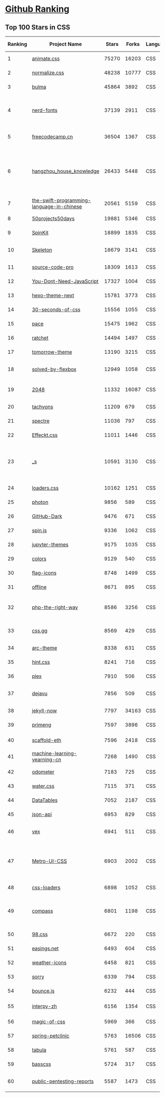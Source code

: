 [Github Ranking](../README.md)
==========

## Top 100 Stars in CSS

| Ranking | Project Name | Stars | Forks | Language | Open Issues | Description | Last Commit |
| ------- | ------------ | ----- | ----- | -------- | ----------- | ----------- | ----------- |
| 1 | [animate.css](https://github.com/animate-css/animate.css) | 75270 | 16203 | CSS | 21 | 🍿 A cross-browser library of CSS animations. As easy to use as an easy thing. | 2022-08-01T20:17:35Z |
| 2 | [normalize.css](https://github.com/necolas/normalize.css) | 48238 | 10777 | CSS | 37 | A modern alternative to CSS resets | 2022-06-11T00:15:12Z |
| 3 | [bulma](https://github.com/jgthms/bulma) | 45864 | 3892 | CSS | 149 | Modern CSS framework based on Flexbox | 2022-08-02T20:20:15Z |
| 4 | [nerd-fonts](https://github.com/ryanoasis/nerd-fonts) | 37139 | 2911 | CSS | 248 | Iconic font aggregator, collection, & patcher. 3,600+ icons, 50+ patched fonts: Hack, Source Code Pro, more. Glyph collections: Font Awesome, Material Design Icons, Octicons, & more | 2022-07-26T16:39:28Z |
| 5 | [freecodecamp.cn](https://github.com/FreeCodeCampChina/freecodecamp.cn) | 36504 | 1367 | CSS | 140 | FCC China open source codebase and curriculum. Learn to code and help nonprofits. | 2021-08-02T08:34:49Z |
| 6 | [hangzhou_house_knowledge](https://github.com/houshanren/hangzhou_house_knowledge) | 26433 | 5448 | CSS | 0 | 2017年买房经历总结出来的买房购房知识分享给大家，希望对大家有所帮助。买房不易，且买且珍惜。Sharing the knowledge of buy an own house that according  to the experience at hangzhou in 2017 to all the people. It's not easy to buy a own house, so I hope that it would be useful to everyone. | 2022-02-28T10:57:30Z |
| 7 | [the-swift-programming-language-in-chinese](https://github.com/SwiftGGTeam/the-swift-programming-language-in-chinese) | 20561 | 5159 | CSS | 7 | 中文版 Apple 官方 Swift 教程《The Swift Programming Language》 | 2022-08-02T15:03:14Z |
| 8 | [50projects50days](https://github.com/bradtraversy/50projects50days) | 19881 | 5346 | CSS | 0 | 50+ mini web projects using HTML, CSS & JS | 2022-08-02T09:16:26Z |
| 9 | [SpinKit](https://github.com/tobiasahlin/SpinKit) | 18899 | 1835 | CSS | 5 | A collection of loading indicators animated with CSS | 2020-08-01T09:04:59Z |
| 10 | [Skeleton](https://github.com/dhg/Skeleton) | 18679 | 3141 | CSS | 74 | Skeleton: A Dead Simple, Responsive Boilerplate for Mobile-Friendly Development | 2022-07-29T11:09:39Z |
| 11 | [source-code-pro](https://github.com/adobe-fonts/source-code-pro) | 18309 | 1613 | CSS | 59 | Monospaced font family for user interface and coding environments | 2022-05-30T15:49:35Z |
| 12 | [You-Dont-Need-JavaScript](https://github.com/you-dont-need/You-Dont-Need-JavaScript) | 17327 | 1004 | CSS | 26 | CSS is powerful, you can do a lot of things without JS. | 2022-07-29T05:43:28Z |
| 13 | [hexo-theme-next](https://github.com/iissnan/hexo-theme-next) | 15781 | 3773 | CSS | 74 | Elegant theme for Hexo.  | 2022-02-24T01:59:52Z |
| 14 | [30-seconds-of-css](https://github.com/30-seconds/30-seconds-of-css) | 15556 | 1055 | CSS | 0 | Short CSS code snippets for all your development needs | 2022-07-31T15:31:39Z |
| 15 | [pace](https://github.com/CodeByZach/pace) | 15475 | 1962 | CSS | 283 | Automatically add a progress bar to your site. | 2022-07-15T15:37:27Z |
| 16 | [ratchet](https://github.com/twbs/ratchet) | 14494 | 1497 | CSS | 202 | Build mobile apps with simple HTML, CSS, and JavaScript components.  | 2021-05-26T13:51:40Z |
| 17 | [tomorrow-theme](https://github.com/chriskempson/tomorrow-theme) | 13190 | 3215 | CSS | 0 | Tomorrow Theme | 2022-07-09T10:34:23Z |
| 18 | [solved-by-flexbox](https://github.com/philipwalton/solved-by-flexbox) | 12949 | 1058 | CSS | 22 | A showcase of problems once hard or impossible to solve with CSS alone, now made trivially easy with Flexbox. | 2022-07-20T02:40:52Z |
| 19 | [2048](https://github.com/gabrielecirulli/2048) | 11332 | 16087 | CSS | 57 | A small clone of 1024 (https://play.google.com/store/apps/details?id=com.veewo.a1024) | 2022-07-25T11:27:39Z |
| 20 | [tachyons](https://github.com/tachyons-css/tachyons) | 11209 | 679 | CSS | 70 | Functional css for humans | 2022-06-12T16:24:24Z |
| 21 | [spectre](https://github.com/picturepan2/spectre) | 11036 | 797 | CSS | 160 | Spectre.css - A Lightweight, Responsive and Modern CSS Framework | 2022-06-05T19:46:13Z |
| 22 | [Effeckt.css](https://github.com/h5bp/Effeckt.css) | 11011 | 1446 | CSS | 0 | This repo is archived. Thanks! | 2019-03-01T16:28:55Z |
| 23 | [_s](https://github.com/Automattic/_s) | 10591 | 3130 | CSS | 42 | Hi. I'm a starter theme called _s, or underscores, if you like. I'm a theme meant for hacking so don't use me as a Parent Theme. Instead try turning me into the next, most awesome, WordPress theme out there. That's what I'm here for. | 2022-05-29T17:17:46Z |
| 24 | [loaders.css](https://github.com/ConnorAtherton/loaders.css) | 10162 | 1251 | CSS | 7 | Delightful, performance-focused pure css loading animations. | 2022-03-15T16:39:14Z |
| 25 | [photon](https://github.com/connors/photon) | 9856 | 589 | CSS | 66 | The fastest way to build beautiful Electron apps using simple HTML and CSS | 2021-02-28T12:18:31Z |
| 26 | [GitHub-Dark](https://github.com/StylishThemes/GitHub-Dark) | 9476 | 671 | CSS | 43 | :octocat: Dark GitHub style | 2022-08-03T02:25:50Z |
| 27 | [spin.js](https://github.com/fgnass/spin.js) | 9336 | 1062 | CSS | 11 | A spinning activity indicator | 2021-09-01T22:19:41Z |
| 28 | [jupyter-themes](https://github.com/dunovank/jupyter-themes) | 9175 | 1035 | CSS | 186 | Custom Jupyter Notebook Themes | 2022-02-03T18:32:35Z |
| 29 | [colors](https://github.com/mrmrs/colors) | 9129 | 540 | CSS | 10 | Smarter defaults for colors on the web. | 2021-08-30T03:55:20Z |
| 30 | [flag-icons](https://github.com/lipis/flag-icons) | 8748 | 1499 | CSS | 7 | :flags: A curated collection of all country flags in SVG — plus the CSS for easier integration | 2022-07-14T15:36:49Z |
| 31 | [offline](https://github.com/HubSpot/offline) | 8671 | 895 | CSS | 102 | Automatically display online/offline indication to your users | 2021-12-28T08:29:19Z |
| 32 | [php-the-right-way](https://github.com/codeguy/php-the-right-way) | 8586 | 3256 | CSS | 19 | An easy-to-read, quick reference for PHP best practices, accepted coding standards, and links to authoritative tutorials around the Web | 2022-07-31T21:25:25Z |
| 33 | [css.gg](https://github.com/astrit/css.gg) | 8569 | 429 | CSS | 41 | 700+ Pure CSS, SVG & Figma UI Icons Available in SVG Sprite, styled-components, NPM & API | 2022-06-19T10:07:11Z |
| 34 | [arc-theme](https://github.com/horst3180/arc-theme) | 8338 | 631 | CSS | 174 | A flat theme with transparent elements | 2021-02-22T01:52:31Z |
| 35 | [hint.css](https://github.com/chinchang/hint.css) | 8241 | 716 | CSS | 34 | A CSS only tooltip library for your lovely websites. | 2022-05-29T08:36:37Z |
| 36 | [plex](https://github.com/IBM/plex) | 7910 | 506 | CSS | 45 | The package of IBM’s typeface, IBM Plex. | 2022-07-21T05:05:52Z |
| 37 | [dejavu](https://github.com/appbaseio/dejavu) | 7856 | 509 | CSS | 48 | The Missing Web UI for Elasticsearch: Import, browse and edit data with rich filters and query views, create search UIs visually. | 2022-07-21T19:55:05Z |
| 38 | [jekyll-now](https://github.com/barryclark/jekyll-now) | 7797 | 34163 | CSS | 142 | Build a Jekyll blog in minutes, without touching the command line. | 2022-07-29T18:00:23Z |
| 39 | [primeng](https://github.com/primefaces/primeng) | 7597 | 3896 | CSS | 1135 | The Most Complete Angular UI Component Library | 2022-08-02T11:53:59Z |
| 40 | [scaffold-eth](https://github.com/scaffold-eth/scaffold-eth) | 7596 | 2418 | CSS | 30 | 🏗 forkable Ethereum dev stack focused on fast product iterations  | 2022-08-03T00:25:45Z |
| 41 | [machine-learning-yearning-cn](https://github.com/deeplearning-ai/machine-learning-yearning-cn) | 7268 | 1490 | CSS | 1 | Machine Learning Yearning 中文版 - 《机器学习训练秘籍》 - Andrew Ng 著 | 2022-06-17T08:06:21Z |
| 42 | [odometer](https://github.com/HubSpot/odometer) | 7183 | 725 | CSS | 78 | Smoothly transitions numbers with ease. #hubspot-open-source | 2018-06-30T03:01:51Z |
| 43 | [water.css](https://github.com/kognise/water.css) | 7115 | 371 | CSS | 21 | A drop-in collection of CSS styles to make simple websites just a little nicer | 2022-07-30T21:26:32Z |
| 44 | [DataTables](https://github.com/DataTables/DataTables) | 7052 | 2187 | CSS | 0 | Tables plug-in for jQuery | 2022-01-25T11:01:31Z |
| 45 | [json-api](https://github.com/json-api/json-api) | 6953 | 829 | CSS | 112 | A specification for building JSON APIs | 2022-08-01T12:39:41Z |
| 46 | [vex](https://github.com/HubSpot/vex) | 6941 | 511 | CSS | 50 | A modern dialog library which is highly configurable and easy to style. #hubspot-open-source | 2020-09-18T20:37:02Z |
| 47 | [Metro-UI-CSS](https://github.com/olton/Metro-UI-CSS) | 6903 | 2002 | CSS | 54 | Impressive component library for expressive web development! Build responsive projects on the web with the first front-end component library in Metro Style. And now there are even more opportunities every day! | 2022-06-23T06:22:50Z |
| 48 | [css-loaders](https://github.com/lukehaas/css-loaders) | 6898 | 1052 | CSS | 10 | A collection of loading spinners animated with CSS | 2021-09-30T19:04:00Z |
| 49 | [compass](https://github.com/Compass/compass) | 6801 | 1198 | CSS | 417 | Compass is no longer actively maintained. Compass is a Stylesheet Authoring Environment that makes your website design simpler to implement and easier to maintain. | 2020-09-29T07:35:41Z |
| 50 | [98.css](https://github.com/jdan/98.css) | 6672 | 220 | CSS | 19 | A design system for building faithful recreations of old UIs | 2022-05-22T15:23:59Z |
| 51 | [easings.net](https://github.com/ai/easings.net) | 6493 | 604 | CSS | 10 | Easing Functions Cheat Sheet | 2022-06-13T12:50:06Z |
| 52 | [weather-icons](https://github.com/erikflowers/weather-icons) | 6458 | 821 | CSS | 82 | 215 Weather Themed Icons and CSS | 2022-07-05T22:48:53Z |
| 53 | [sorry](https://github.com/xtyxtyx/sorry) | 6339 | 794 | CSS | 19 | 在线制作`sorry 为所欲为`的gif | 2022-01-22T13:55:54Z |
| 54 | [bounce.js](https://github.com/tictail/bounce.js) | 6232 | 444 | CSS | 9 | Create beautiful CSS3 powered animations in no time. | 2020-09-03T08:17:21Z |
| 55 | [interpy-zh](https://github.com/eastlakeside/interpy-zh) | 6156 | 1354 | CSS | 4 | 📘《Python进阶》（Intermediate Python - Chinese Version） | 2022-07-11T07:57:49Z |
| 56 | [magic-of-css](https://github.com/adamschwartz/magic-of-css) | 5969 | 366 | CSS | 8 | A CSS course to turn you into a magician. | 2022-02-24T10:11:20Z |
| 57 | [spring-petclinic](https://github.com/spring-projects/spring-petclinic) | 5763 | 16506 | CSS | 8 | A sample Spring-based application | 2022-08-02T13:37:48Z |
| 58 | [tabula](https://github.com/tabulapdf/tabula) | 5761 | 587 | CSS | 0 | Tabula is a tool for liberating data tables trapped inside PDF files | 2022-05-03T16:50:32Z |
| 59 | [basscss](https://github.com/basscss/basscss) | 5724 | 317 | CSS | 17 | Low-level CSS Toolkit – the original Functional/Utility/Atomic CSS library | 2022-04-28T16:32:06Z |
| 60 | [public-pentesting-reports](https://github.com/juliocesarfort/public-pentesting-reports) | 5587 | 1473 | CSS | 7 | Curated list of  public penetration test reports released by several consulting firms and academic security groups | 2022-05-28T12:28:39Z |


